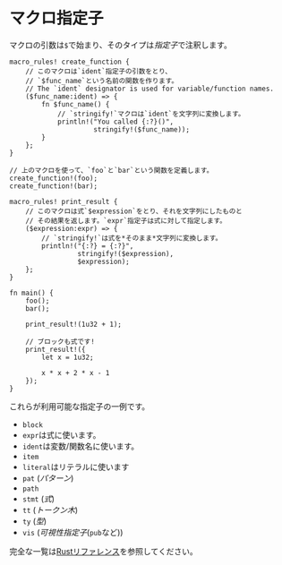 # マクロ指定子

マクロの引数は`$`で始まり、そのタイプは*指定子*で注釈します。

```rust,editable
macro_rules! create_function {
    // このマクロは`ident`指定子の引数をとり、
    // `$func_name`という名前の関数を作ります。
    // The `ident` designator is used for variable/function names.
    ($func_name:ident) => {
        fn $func_name() {
            // `stringify!`マクロは`ident`を文字列に変換します。
            println!("You called {:?}()",
                     stringify!($func_name));
        }
    };
}

// 上のマクロを使って、`foo`と`bar`という関数を定義します。
create_function!(foo);
create_function!(bar);

macro_rules! print_result {
    // このマクロは式`$expression`をとり、それを文字列にしたものと
    // その結果を返します。`expr`指定子は式に対して指定します。
    ($expression:expr) => {
        // `stringify!`は式を*そのまま*文字列に変換します。
        println!("{:?} = {:?}",
                 stringify!($expression),
                 $expression);
    };
}

fn main() {
    foo();
    bar();

    print_result!(1u32 + 1);

    // ブロックも式です!
    print_result!({
        let x = 1u32;

        x * x + 2 * x - 1
    });
}
```

これらが利用可能な指定子の一例です。

* `block`
* `expr`は式に使います。
* `ident`は変数/関数名に使います。
* `item`
* `literal`はリテラルに使います
* `pat` (*パターン*)
* `path`
* `stmt` (*式*)
* `tt` (*トークン木*)
* `ty` (*型*)
* `vis` (*可視性指定子*(`pub`など))

完全な一覧は[Rustリファレンス][Rust Reference]を参照してください。

[Rust Reference]: https://doc.rust-lang.org/reference/macros-by-example.html
